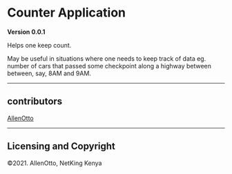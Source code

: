 # Counter Application

**Version 0.0.1**

Helps one keep count. 

May be useful in situations where one needs to keep track of data eg. number of cars that passed some checkpoint along a highway between between, say, 8AM and 9AM.

---
## contributors

[AllenOtto](https://www.instagram.com/netkingke/) 

---
## Licensing and Copyright

©2021. AllenOtto, NetKing Kenya
